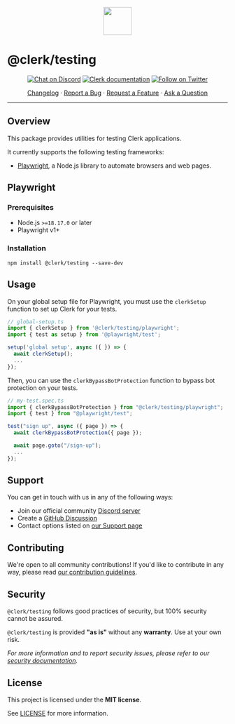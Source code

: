 <p align="center">
  <a href="https://clerk.com?utm_source=github&utm_medium=clerk_testing" target="_blank" rel="noopener noreferrer">
    <picture>
      <source media="(prefers-color-scheme: dark)" srcset="https://images.clerk.com/static/logo-dark-mode-400x400.png">
      <img src="https://images.clerk.com/static/logo-light-mode-400x400.png" height="64">
    </picture>
  </a>
  <br /> 
</p>

# @clerk/testing

<div align="center">

[![Chat on Discord](https://img.shields.io/discord/856971667393609759.svg?logo=discord)](https://clerk.com/discord)
[![Clerk documentation](https://img.shields.io/badge/documentation-clerk-green.svg)](https://clerk.com/docs?utm_source=github&utm_medium=clerk_testing)
[![Follow on Twitter](https://img.shields.io/twitter/follow/ClerkDev?style=social)](https://twitter.com/intent/follow?screen_name=ClerkDev)

[Changelog](https://github.com/clerk/javascript/blob/main/packages/testing/CHANGELOG.md)
·
[Report a Bug](https://github.com/clerk/javascript/issues/new?assignees=&labels=needs-triage&projects=&template=BUG_REPORT.yml)
·
[Request a Feature](https://feedback.clerk.com/roadmap)
·
[Ask a Question](https://github.com/clerk/javascript/discussions)

</div>

---

## Overview

This package provides utilities for testing Clerk applications.

It currently supports the following testing frameworks:

- [Playwright](https://playwright.dev/), a Node.js library to automate browsers and web pages.

## Playwright

### Prerequisites

- Node.js `>=18.17.0` or later
- Playwright v1+

### Installation

```shell
npm install @clerk/testing --save-dev
```

## Usage

On your global setup file for Playwright, you must use the `clerkSetup` function to set up Clerk for your tests.

```typescript
// global-setup.ts
import { clerkSetup } from '@clerk/testing/playwright';
import { test as setup } from '@playwright/test';

setup('global setup', async ({ }) => {
  await clerkSetup();
  ...
});
```

Then, you can use the `clerkBypassBotProtection` function to bypass bot protection on your tests.

```typescript
// my-test.spec.ts
import { clerkBypassBotProtection } from "@clerk/testing/playwright";
import { test } from "@playwright/test";

test("sign up", async ({ page }) => {
  await clerkBypassBotProtection({ page });

  await page.goto("/sign-up");
  ...
});
```

## Support

You can get in touch with us in any of the following ways:

- Join our official community [Discord server](https://clerk.com/discord)
- Create a [GitHub Discussion](https://github.com/clerk/javascript/discussions)
- Contact options listed on [our Support page](https://clerk.com/support?utm_source=github&utm_medium=clerk_testing)

## Contributing

We're open to all community contributions! If you'd like to contribute in any way, please read [our contribution guidelines](https://github.com/clerk/javascript/blob/main/docs/CONTRIBUTING.md).

## Security

`@clerk/testing` follows good practices of security, but 100% security cannot be assured.

`@clerk/testing` is provided **"as is"** without any **warranty**. Use at your own risk.

_For more information and to report security issues, please refer to our [security documentation](https://github.com/clerk/javascript/blob/main/docs/SECURITY.md)._

## License

This project is licensed under the **MIT license**.

See [LICENSE](https://github.com/clerk/javascript/blob/main/packages/testing/LICENSE) for more information.
